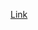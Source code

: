 [Link](#https://www.amazon.co.jp/-/en/Python-Crash-Course-Hands-Project-Based/dp/1718502702/ref=pd_lpo_d_sccl_1/355-6195773-4736419?pd_rd_w=JjS5J&content-id=amzn1.sym.855d8f70-df76-4181-80b0-56e48ae3bb9b&pf_rd_p=855d8f70-df76-4181-80b0-56e48ae3bb9b&pf_rd_r=GDTPGQKV645FJCF2V1W0&pd_rd_wg=T4Ude&pd_rd_r=84b51ac4-ac4f-4a3f-a041-3e89583e02d4&pd_rd_i=1718502702&psc=1)
